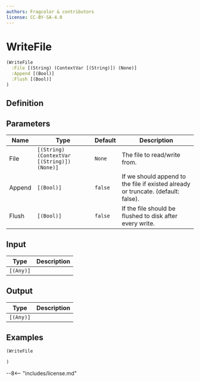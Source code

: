 ```yaml
---
authors: Fragcolor & contributors
license: CC-BY-SA-4.0
---
```



# WriteFile

```clojure
(WriteFile
  :File [(String) (ContextVar [(String)]) (None)]
  :Append [(Bool)]
  :Flush [(Bool)]
)
```


## Definition




## Parameters

| Name | Type | Default | Description |
|------|------|---------|-------------|
| File | `[(String) (ContextVar [(String)]) (None)]` | `None` | The file to read/write from. |
| Append | `[(Bool)]` | `false` | If we should append to the file if existed already or truncate. (default: false). |
| Flush | `[(Bool)]` | `false` | If the file should be flushed to disk after every write. |


## Input

| Type | Description |
|------|-------------|
| `[(Any)]` |  |


## Output

| Type | Description |
|------|-------------|
| `[(Any)]` |  |


## Examples

```clojure
(WriteFile

)
```


--8<-- "includes/license.md"
